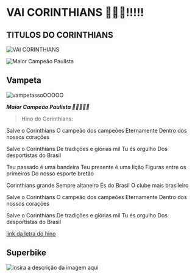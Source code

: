 
# VAI CORINTHIANS 🦅🦅🦅!!!!!

  
 ## TITULOS DO CORINTHIANS
![VAI CORINTHIANS](https://jpimg.com.br/uploads/2021/01/alessandro.jpg) 
  
  

![Maior Campeão Paulista](https://a.espncdn.com/combiner/i?img=/i/teamlogos/soccer/500/874.png)


## Vampeta
![vampetassoOOOOO](https://medias.revistaoeste.com/wp-content/uploads/2025/02/vampeta-tvpop-672x370.jpg)
  

***Maior Campeão Paulista 🥳🥳🥳🥳🥳***

  
  
  

> Hino do Corinthians:

  

Salve o Corinthians
O campeão dos campeões
Eternamente
Dentro dos nossos corações

  

Salve o Corinthians
De tradições e glórias mil
Tu és orgulho
Dos desportistas do Brasil

  

Teu passado é uma bandeira
Teu presente é uma lição
Figuras entre os primeiros
Do nosso esporte bretão

  

Corinthians grande
Sempre altaneiro
És do Brasil
O clube mais brasileiro

  

Salve o Corinthians
O campeão dos campeões
Eternamente
Dentro dos nossos corações

  

Salve o Corinthians
De tradições e glórias mil
Tu és orgulho
Dos desportistas do Brasil

  
  

[link da letra do hino](https://www.letras.mus.br/corinthians/1539059/)
## Superbike
![insira a descrição da imagem aqui]( https://www.honda.com.br/motos/sites/hda/files/2023-04/eric-granado-competindo-no-wsbk.webp )
